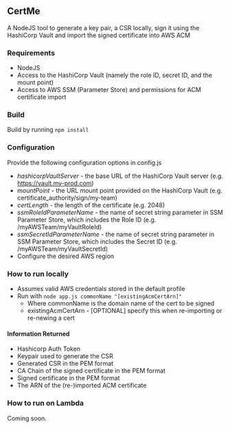 ## CertMe
A NodeJS tool to generate a key pair, a CSR locally, sign it using the HashiCorp Vault and import the signed certificate into AWS ACM

### Requirements
   - NodeJS
   - Access to the HashiCorp Vault (namely the role ID, secret ID, and the mount point)
   - Access to AWS SSM (Parameter Store) and permissions for ACM certificate import

### Build
Build by running `npm install`

### Configuration
Provide the following configuration options in config.js
   - *hashicorpVaultServer* - the base URL of the HashiCorp Vault server (e.g. https://vault.my-prod.com)
   - *mountPoint* - the URL mount point provided on the HashiCorp Vault (e.g. certificate_authority/sign/my-team)
   - *certLength* - the length of the certificate (e.g. 2048)
   - *ssmRoleIdParameterName* - the name of secret string parameter in SSM Parameter Store, which includes the Role ID (e.g. /myAWSTeam/myVaultRoleId)
   - *ssmSecretIdParameterName* - the name of secret string parameter in SSM Parameter Store, which includes the Secret ID (e.g. /myAWSTeam/myVaultSecretId)
   - Configure the desired AWS region

### How to run locally
   - Assumes valid AWS credentials stored in the default profile
   - Run with `node app.js commonName "[existingAcmCertArn]"`
       - Where commonName is the domain name of the cert to be signed
       - existingAcmCertArn - [OPTIONAL] specify this when re-importing or re-newing a cert

#### Information Returned
   - Hashicorp Auth Token
   - Keypair used to generate the CSR
   - Generated CSR in the PEM format
   - CA Chain of the signed certificate in the PEM format 
   - Signed certificate in the PEM format
   - The ARN of the (re-)imported ACM certificate

### How to run on Lambda
Coming soon.